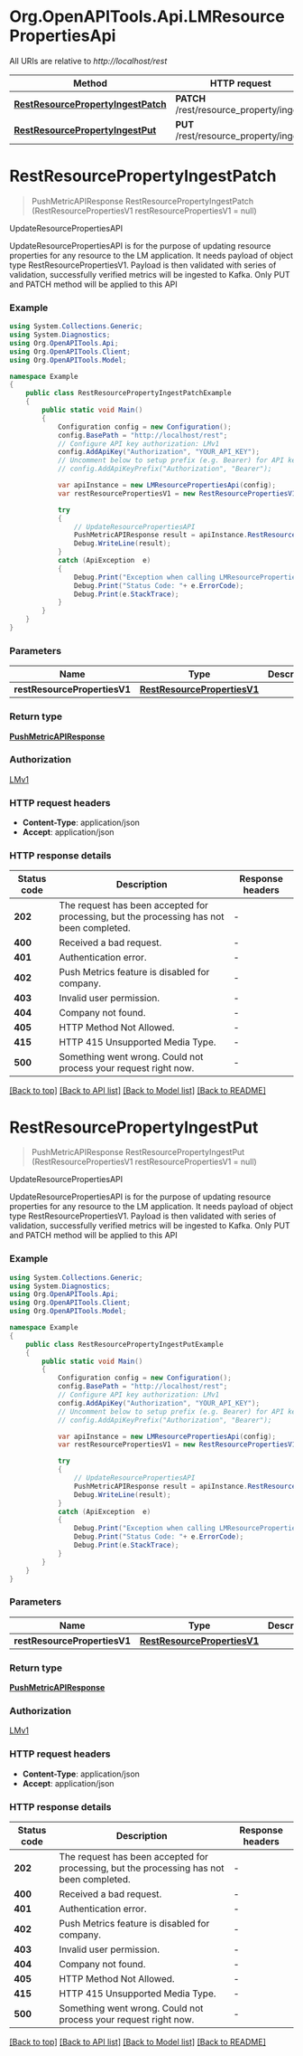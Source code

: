 # Org.OpenAPITools.Api.LMResourcePropertiesApi

All URIs are relative to *http://localhost/rest*

Method | HTTP request | Description
------------- | ------------- | -------------
[**RestResourcePropertyIngestPatch**](LMResourcePropertiesApi.md#restresourcepropertyingestpatch) | **PATCH** /rest/resource_property/ingest | UpdateResourcePropertiesAPI
[**RestResourcePropertyIngestPut**](LMResourcePropertiesApi.md#restresourcepropertyingestput) | **PUT** /rest/resource_property/ingest | UpdateResourcePropertiesAPI


<a name="restresourcepropertyingestpatch"></a>
# **RestResourcePropertyIngestPatch**
> PushMetricAPIResponse RestResourcePropertyIngestPatch (RestResourcePropertiesV1 restResourcePropertiesV1 = null)

UpdateResourcePropertiesAPI

UpdateResourcePropertiesAPI is for the purpose of updating resource properties for any resource to the LM application. It needs payload of object type RestResourcePropertiesV1. Payload is then validated with series of validation, successfully verified metrics will be ingested to Kafka. Only PUT and PATCH method will be applied to this API

### Example
```csharp
using System.Collections.Generic;
using System.Diagnostics;
using Org.OpenAPITools.Api;
using Org.OpenAPITools.Client;
using Org.OpenAPITools.Model;

namespace Example
{
    public class RestResourcePropertyIngestPatchExample
    {
        public static void Main()
        {
            Configuration config = new Configuration();
            config.BasePath = "http://localhost/rest";
            // Configure API key authorization: LMv1
            config.AddApiKey("Authorization", "YOUR_API_KEY");
            // Uncomment below to setup prefix (e.g. Bearer) for API key, if needed
            // config.AddApiKeyPrefix("Authorization", "Bearer");

            var apiInstance = new LMResourcePropertiesApi(config);
            var restResourcePropertiesV1 = new RestResourcePropertiesV1(); // RestResourcePropertiesV1 |  (optional) 

            try
            {
                // UpdateResourcePropertiesAPI
                PushMetricAPIResponse result = apiInstance.RestResourcePropertyIngestPatch(restResourcePropertiesV1);
                Debug.WriteLine(result);
            }
            catch (ApiException  e)
            {
                Debug.Print("Exception when calling LMResourcePropertiesApi.RestResourcePropertyIngestPatch: " + e.Message );
                Debug.Print("Status Code: "+ e.ErrorCode);
                Debug.Print(e.StackTrace);
            }
        }
    }
}
```

### Parameters

Name | Type | Description  | Notes
------------- | ------------- | ------------- | -------------
 **restResourcePropertiesV1** | [**RestResourcePropertiesV1**](RestResourcePropertiesV1.md)|  | [optional] 

### Return type

[**PushMetricAPIResponse**](PushMetricAPIResponse.md)

### Authorization

[LMv1](../README.md#LMv1)

### HTTP request headers

 - **Content-Type**: application/json
 - **Accept**: application/json


### HTTP response details
| Status code | Description | Response headers |
|-------------|-------------|------------------|
| **202** | The request has been accepted for processing, but the processing has not been completed. |  -  |
| **400** | Received a bad request. |  -  |
| **401** | Authentication error. |  -  |
| **402** | Push Metrics feature is disabled for company. |  -  |
| **403** | Invalid user permission. |  -  |
| **404** | Company not found. |  -  |
| **405** | HTTP Method Not Allowed. |  -  |
| **415** | HTTP 415 Unsupported Media Type. |  -  |
| **500** | Something went wrong. Could not process your request right now. |  -  |

[[Back to top]](#) [[Back to API list]](../README.md#documentation-for-api-endpoints) [[Back to Model list]](../README.md#documentation-for-models) [[Back to README]](../README.md)

<a name="restresourcepropertyingestput"></a>
# **RestResourcePropertyIngestPut**
> PushMetricAPIResponse RestResourcePropertyIngestPut (RestResourcePropertiesV1 restResourcePropertiesV1 = null)

UpdateResourcePropertiesAPI

UpdateResourcePropertiesAPI is for the purpose of updating resource properties for any resource to the LM application. It needs payload of object type RestResourcePropertiesV1. Payload is then validated with series of validation, successfully verified metrics will be ingested to Kafka. Only PUT and PATCH method will be applied to this API

### Example
```csharp
using System.Collections.Generic;
using System.Diagnostics;
using Org.OpenAPITools.Api;
using Org.OpenAPITools.Client;
using Org.OpenAPITools.Model;

namespace Example
{
    public class RestResourcePropertyIngestPutExample
    {
        public static void Main()
        {
            Configuration config = new Configuration();
            config.BasePath = "http://localhost/rest";
            // Configure API key authorization: LMv1
            config.AddApiKey("Authorization", "YOUR_API_KEY");
            // Uncomment below to setup prefix (e.g. Bearer) for API key, if needed
            // config.AddApiKeyPrefix("Authorization", "Bearer");

            var apiInstance = new LMResourcePropertiesApi(config);
            var restResourcePropertiesV1 = new RestResourcePropertiesV1(); // RestResourcePropertiesV1 |  (optional) 

            try
            {
                // UpdateResourcePropertiesAPI
                PushMetricAPIResponse result = apiInstance.RestResourcePropertyIngestPut(restResourcePropertiesV1);
                Debug.WriteLine(result);
            }
            catch (ApiException  e)
            {
                Debug.Print("Exception when calling LMResourcePropertiesApi.RestResourcePropertyIngestPut: " + e.Message );
                Debug.Print("Status Code: "+ e.ErrorCode);
                Debug.Print(e.StackTrace);
            }
        }
    }
}
```

### Parameters

Name | Type | Description  | Notes
------------- | ------------- | ------------- | -------------
 **restResourcePropertiesV1** | [**RestResourcePropertiesV1**](RestResourcePropertiesV1.md)|  | [optional] 

### Return type

[**PushMetricAPIResponse**](PushMetricAPIResponse.md)

### Authorization

[LMv1](../README.md#LMv1)

### HTTP request headers

 - **Content-Type**: application/json
 - **Accept**: application/json


### HTTP response details
| Status code | Description | Response headers |
|-------------|-------------|------------------|
| **202** | The request has been accepted for processing, but the processing has not been completed. |  -  |
| **400** | Received a bad request. |  -  |
| **401** | Authentication error. |  -  |
| **402** | Push Metrics feature is disabled for company. |  -  |
| **403** | Invalid user permission. |  -  |
| **404** | Company not found. |  -  |
| **405** | HTTP Method Not Allowed. |  -  |
| **415** | HTTP 415 Unsupported Media Type. |  -  |
| **500** | Something went wrong. Could not process your request right now. |  -  |

[[Back to top]](#) [[Back to API list]](../README.md#documentation-for-api-endpoints) [[Back to Model list]](../README.md#documentation-for-models) [[Back to README]](../README.md)

